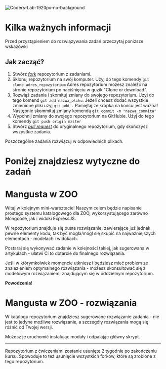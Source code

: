 ![Coders-Lab-1920px-no-background](https://user-images.githubusercontent.com/152855/73064373-5ed69780-3ea1-11ea-8a71-3d370a5e7dd8.png)

# Kilka ważnych informacji

Przed przystąpieniem do rozwiązywania zadań przeczytaj poniższe wskazówki

## Jak zacząć?

1. Stwórz [*fork*](https://guides.github.com/activities/forking/) repozytorium z zadaniami.
2. Sklonuj repozytorium na swój komputer. Użyj do tego komendy `git clone adres_repozytorium`
Adres repozytorium możesz znaleźć na stronie repozytorium po naciśnięciu w guzik "Clone or download".
3. Rozwiąż zadania i skomituj zmiany do swojego repozytorium. Użyj do tego komend `git add nazwa_pliku`.
Jeżeli chcesz dodać wszystkie zmienione pliki użyj `git add .` 
Pamiętaj że kropka na końcu jest ważna!
Następnie skommituj zmiany komendą `git commit -m "nazwa_commita"`
4. Wypchnij zmiany do swojego repozytorium na GitHubie.  Użyj do tego komendy `git push origin master`
5. Stwórz [*pull request*](https://help.github.com/articles/creating-a-pull-request) do oryginalnego repozytorium, gdy skończysz wszystkie zadania.

Poszczególne zadania rozwiązuj w odpowiednich plikach.

# Poniżej znajdziesz wytyczne do zadań

# Mangusta w ZOO

Witaj w kolejnym mini-warsztacie! Naszym celem będzie napisanie prostego systemu katalogowego dla ZOO, wykorzystującego
zarówno Mongoose, jak i widoki ExpressJS.

W repozytorium znajduje się puste rozwiązanie, zawierające już jednak pewne elementy kodu, tak być mogła/mógł się skupić
na najważniejszych elementach - modelach i widokach.

Postaraj się wykonywać zadanie w kolejności takiej, jak sugerowana w artykułach - 
ułatwi Ci to dotarcie do finalnego rozwiązania.

Jeśli w którymkolwiek momencie utkniesz i będziesz mieć problem ze znalezieniem optymalnego rozwiązania - możesz 
skonsultować się z modelowym rozwiązaniem, znajdującym się w oddzielnym repozytorium.

**Powodzenia!**

# Mangusta w ZOO - rozwiązania

W katalogu repozytorium znajdziesz sugerowane rozwiązanie zadania - nie jest to jedyne możliwe rozwiązanie,
a szczegóły rozwiązania mogą się różnić od Twojej wersji.

Możesz je uruchomić instalując moduły i odpalając główny skrypt.

---

Repozytorium z ćwiczeniami zostanie usunięte 2 tygodnie po zakończeniu kursu. Spowoduje to też usunięcie wszystkich forków, które są zrobione z tego repozytorium.
